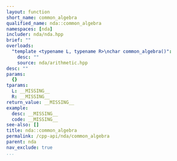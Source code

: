 ```yaml
---
layout: function
short_name: common_algebra
qualified_name: nda::common_algebra
namespaces: [nda]
includer: nda/nda.hpp
brief: ""
overloads:
  "template <typename L, typename R>\nchar common_algebra()":
    desc: ""
    source: nda/arithmetic.hpp
desc: ""
params:
  {}
tparams:
  L: __MISSING__
  R: __MISSING__
return_value: __MISSING__
example:
  desc: __MISSING__
  code: __MISSING__
see-also: []
title: nda::common_algebra
permalink: /cpp-api/nda/common_algebra
parent: nda
nav_exclude: true
...
```



